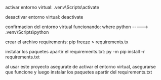 activar entorno virtual:  .venv\Scripts\activate

desactivar entorno virtual: deactivate

confirmacion del entorno virtual funcionando: where python -----> .venv\Scripts\python

crear el archivo requirements: pip freeze > requirements.tx

instalar los paquetes apartir el requirements.txt: py -m pip install -r requirements.txt

al usar este proyecto asegurate de activar el entorno virtual, asegurarse que funcione y luego instalar los paquetes apartir del requirements.txt